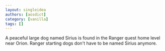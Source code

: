 ```yaml
---
layout: singleidea
authors: [aosdict]
category: [vanilla]
tags: []
---
```

A peaceful large dog named Sirius is found in the Ranger quest home level near Orion. Ranger starting dogs don't have to be named Sirius anymore.
